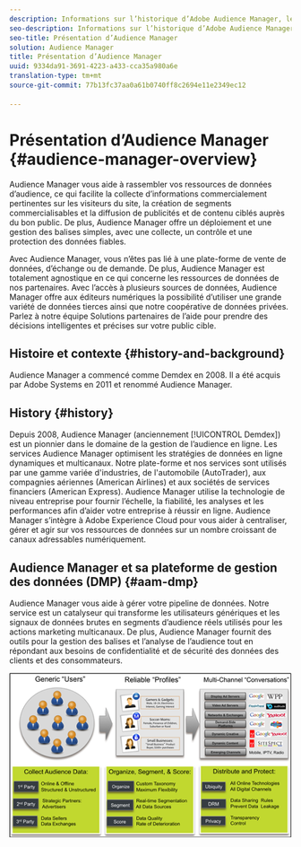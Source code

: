 ```yaml
---
description: Informations sur l’historique d’Adobe Audience Manager, les types de données collectées, la segmentation, la création de rapports, etc.
seo-description: Informations sur l’historique d’Adobe Audience Manager, les types de données collectées, la segmentation, la création de rapports, etc.
seo-title: Présentation d’Audience Manager
solution: Audience Manager
title: Présentation d’Audience Manager
uuid: 9334da91-3691-4223-a433-cca35a980a6e
translation-type: tm+mt
source-git-commit: 77b13fc37aa0a61b0740ff8c2694e11e2349ec12

---
```



# Présentation d’Audience Manager {#audience-manager-overview}

Audience Manager vous aide à rassembler vos ressources de données d’audience, ce qui facilite la collecte d’informations commercialement pertinentes sur les visiteurs du site, la création de segments commercialisables et la diffusion de publicités et de contenu ciblés auprès du bon public. De plus, Audience Manager offre un déploiement et une gestion des balises simples, avec une collecte, un contrôle et une protection des données fiables.

Avec Audience Manager, vous n’êtes pas lié à une plate-forme de vente de données, d’échange ou de demande. De plus, Audience Manager est totalement agnostique en ce qui concerne les ressources de données de nos partenaires. Avec l’accès à plusieurs sources de données, Audience Manager offre aux éditeurs numériques la possibilité d’utiliser une grande variété de données tierces ainsi que notre coopérative de données privées. Parlez à notre équipe Solutions partenaires de l’aide pour prendre des décisions intelligentes et précises sur votre public cible.

## Histoire et contexte {#history-and-background}

Audience Manager a commencé comme Demdex en 2008. Il a été acquis par Adobe Systems en 2011 et renommé Audience Manager.

## History {#history}

Depuis 2008, Audience Manager (anciennement [!UICONTROL Demdex]) est un pionnier dans le domaine de la gestion de l’audience en ligne. Les services Audience Manager optimisent les stratégies de données en ligne dynamiques et multicanaux. Notre plate-forme et nos services sont utilisés par une gamme variée d'industries, de l'automobile (AutoTrader), aux compagnies aériennes (American Airlines) et aux sociétés de services financiers (American Express). Audience Manager utilise la technologie de niveau entreprise pour fournir l’échelle, la fiabilité, les analyses et les performances afin d’aider votre entreprise à réussir en ligne. Audience Manager s’intègre à Adobe Experience Cloud pour vous aider à centraliser, gérer et agir sur vos ressources de données sur un nombre croissant de canaux adressables numériquement.

## Audience Manager et sa plateforme de gestion des données (DMP) {#aam-dmp}

Audience Manager vous aide à gérer votre pipeline de données. Notre service est un catalyseur qui transforme les utilisateurs génériques et les signaux de données brutes en segments d’audience réels utilisés pour les actions marketing multicanaux. De plus, Audience Manager fournit des outils pour la gestion des balises et l’analyse de l’audience tout en répondant aux besoins de confidentialité et de sécurité des données des clients et des consommateurs.

![](assets/am_overview_80.png)
